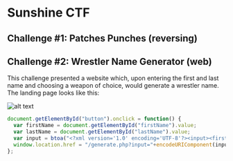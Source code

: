 # Sunshine CTF

## Challenge #1: Patches Punches (reversing)


## Challenge #2: Wrestler Name Generator (web)

This challenge presented a website which, upon entering the first and last name and choosing a weapon of choice, would generate a wrestler name. The landing page looks like this:

![alt text](https://raw.githubusercontent.com/theo-kim/offsec/master/ctf/images/main.png)

```javascript
document.getElementById("button").onclick = function() {
  var firstName = document.getElementById("firstName").value;
  var lastName = document.getElementById("lastName").value;
  var input = btoa("<?xml version='1.0' encoding='UTF-8'?><input><firstName>" + firstName + "</firstName><lastName>" + lastName+ "</lastName></input>");
  window.location.href = "/generate.php?input="+encodeURIComponent(input);
};
```
